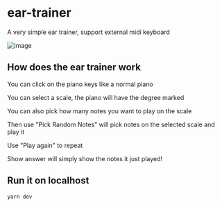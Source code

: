 # ear-trainer

A very simple ear trainer, support external midi keyboard

![image](https://user-images.githubusercontent.com/103433278/166184946-3671ed83-99dd-4057-b7d1-de1e3856b6e8.png)

## How does the ear trainer work

You can click on the piano keys like a normal piano

You can select a scale, the piano will have the degree marked

You can also pick how many notes you want to play on the scale

Then use "Pick Random Notes" will pick notes on the selected scale and play it

Use "Play again" to repeat

Show answer will simply show the notes it just played!

## Run it on localhost

```bash
yarn dev
```
